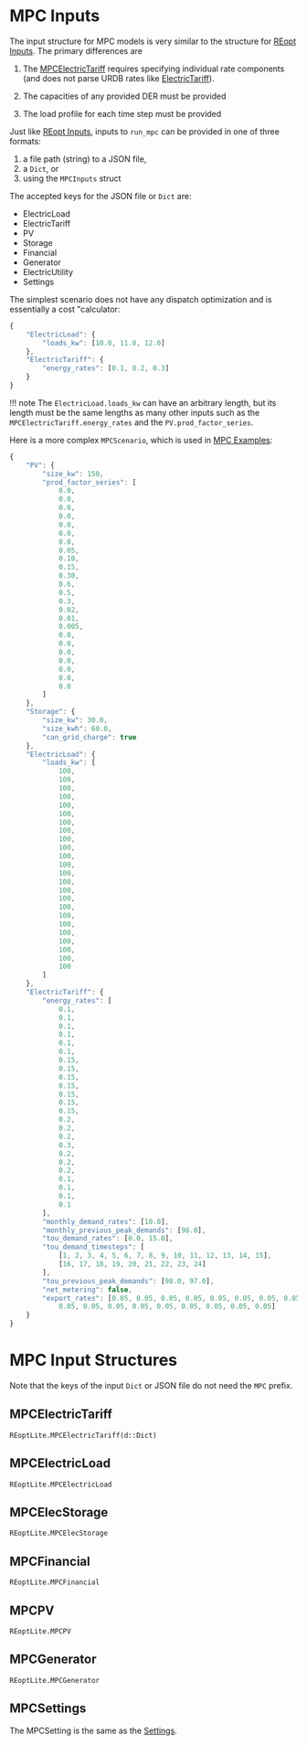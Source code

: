 # MPC Inputs
The input structure for MPC models is very similar to the structure for [REopt Inputs](@ref). The primary differences are 

1. The [MPCElectricTariff](@ref) requires specifying individual rate components (and does not parse URDB rates like [ElectricTariff](@ref)).

2. The capacities of any provided DER must be provided

3. The load profile for each time step must be provided

Just like [REopt Inputs](@ref), inputs to `run_mpc` can be provided in one of three formats:
1. a file path (string) to a JSON file,
2. a `Dict`, or
3. using the `MPCInputs` struct

The accepted keys for the JSON file or `Dict` are:

- ElectricLoad
- ElectricTariff
- PV
- Storage
- Financial
- Generator
- ElectricUtility
- Settings


The simplest scenario does not have any dispatch optimization and is essentially a cost "calculator:
```javascript
{
    "ElectricLoad": {
        "loads_kw": [10.0, 11.0, 12.0]
    },
    "ElectricTariff": {
        "energy_rates": [0.1, 0.2, 0.3]
    }
}
```
!!! note
    The `ElectricLoad.loads_kw` can have an arbitrary length, but its length must be the same lengths as many other inputs such as the `MPCElectricTariff.energy_rates` and the `PV.prod_factor_series`.

Here is a more complex `MPCScenario`, which is used in [MPC Examples](@ref):
```javascript
{
    "PV": {
        "size_kw": 150,
        "prod_factor_series": [
            0.0,
            0.0,
            0.0,
            0.0,
            0.0,
            0.0,
            0.0,
            0.05,
            0.10,
            0.15,
            0.30,
            0.6,
            0.5,
            0.3,
            0.02,
            0.01,
            0.005,
            0.0,
            0.0,
            0.0,
            0.0,
            0.0,
            0.0,
            0.0
        ]
    },
    "Storage": {
        "size_kw": 30.0,
        "size_kwh": 60.0,
        "can_grid_charge": true
    },
    "ElectricLoad": {
        "loads_kw": [
            100,
            100,
            100,
            100,
            100,
            100,
            100,
            100,
            100,
            100,
            100,
            100,
            100,
            100,
            100,
            100,
            100,
            100,
            100,
            100,
            100,
            100,
            100,
            100
        ]
    },
    "ElectricTariff": {
        "energy_rates": [
            0.1,
            0.1,
            0.1,
            0.1,
            0.1,
            0.1,
            0.15,
            0.15,
            0.15,
            0.15,
            0.15,
            0.15,
            0.15,
            0.2,
            0.2,
            0.2,
            0.3,
            0.2,
            0.2,
            0.2,
            0.1,
            0.1,
            0.1,
            0.1
        ],
        "monthly_demand_rates": [10.0],
        "monthly_previous_peak_demands": [98.0],
        "tou_demand_rates": [0.0, 15.0],
        "tou_demand_timesteps": [
            [1, 2, 3, 4, 5, 6, 7, 8, 9, 10, 11, 12, 13, 14, 15], 
            [16, 17, 18, 19, 20, 21, 22, 23, 24]
        ],
        "tou_previous_peak_demands": [98.0, 97.0],
        "net_metering": false,
        "export_rates": [0.05, 0.05, 0.05, 0.05, 0.05, 0.05, 0.05, 0.05, 0.05, 0.05, 0.05, 0.05, 0.05, 0.05, 0.05, 
            0.05, 0.05, 0.05, 0.05, 0.05, 0.05, 0.05, 0.05, 0.05]
    }
}
```

# MPC Input Structures
Note that the keys of the input `Dict` or JSON file do not need the `MPC` prefix. 

## MPCElectricTariff
```@docs
REoptLite.MPCElectricTariff(d::Dict)
```

## MPCElectricLoad
```@docs
REoptLite.MPCElectricLoad
```

## MPCElecStorage
```@docs
REoptLite.MPCElecStorage
```

## MPCFinancial
```@docs
REoptLite.MPCFinancial
```

## MPCPV
```@docs
REoptLite.MPCPV
```

## MPCGenerator
```@docs
REoptLite.MPCGenerator
```

## MPCSettings
The MPCSetting is the same as the [Settings](@ref).